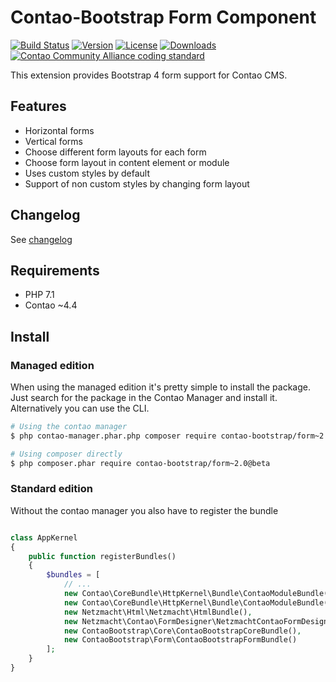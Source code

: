 Contao-Bootstrap Form Component
===============================

[![Build Status](http://img.shields.io/travis/contao-bootstrap/form/master.svg?style=flat-square)](https://travis-ci.org/contao-bootstrap/form)
[![Version](http://img.shields.io/packagist/v/contao-bootstrap/form.svg?style=flat-square)](http://packagist.org/packages/contao-bootstrap/form)
[![License](http://img.shields.io/packagist/l/contao-bootstrap/form.svg?style=flat-square)](http://packagist.org/packages/contao-bootstrap/form)
[![Downloads](http://img.shields.io/packagist/dt/contao-bootstrap/form.svg?style=flat-square)](http://packagist.org/packages/contao-bootstrap/form)
[![Contao Community Alliance coding standard](http://img.shields.io/badge/cca-coding_standard-red.svg?style=flat-square)](https://github.com/contao-community-alliance/coding-standard)


This extension provides Bootstrap 4 form support for Contao CMS.

Features
--------

 - Horizontal forms
 - Vertical forms
 - Choose different form layouts for each form
 - Choose form layout in content element or module
 - Uses custom styles by default
 - Support of non custom styles by changing form layout
 
Changelog
---------

See [changelog](CHANGELOG.md)
 
Requirements
------------

 - PHP 7.1
 - Contao ~4.4
 
 
Install
-------

### Managed edition

When using the managed edition it's pretty simple to install the package. Just search for the package in the
Contao Manager and install it. Alternatively you can use the CLI.  

```bash
# Using the contao manager
$ php contao-manager.phar.php composer require contao-bootstrap/form~2.0@beta

# Using composer directly
$ php composer.phar require contao-bootstrap/form~2.0@beta
```

### Standard edition

Without the contao manager you also have to register the bundle

```php

class AppKernel
{
    public function registerBundles()
    {
        $bundles = [
            // ...
            new Contao\CoreBundle\HttpKernel\Bundle\ContaoModuleBundle('metapalettes', $this->getRootDir()),
            new Contao\CoreBundle\HttpKernel\Bundle\ContaoModuleBundle('multicolumnwizard', $this->getRootDir()),
            new Netzmacht\Html\Netzmacht\HtmlBundle(),
            new Netzmacht\Contao\FormDesigner\NetzmachtContaoFormDesignerBundle(),
            new ContaoBootstrap\Core\ContaoBootstrapCoreBundle(),
            new ContaoBootstrap\Form\ContaoBootstrapFormBundle()
        ];
    }
}

```
